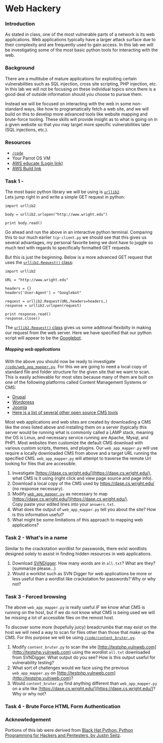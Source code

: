 # Web Hackery

### Introduction
As stated in class, one of the most vulnerable parts of a network is its web
applications.  Web applications typically have a larger attack surface due to
their complexity and are frequently used to gain access.  In this lab we will be
investigating some of the most basic python tools for interacting with the web.

### Background
There are a multitube of mature applications for exploiting certain
vulnerabilities such as SQL injection, cross site scripting, PHP injection, etc.
In this lab we will not be focusing on these individual topics since there is a
good deal of outside information should you choose to pursue them.

Instead we will be focused on interacting with the web in some non-standard
ways, like how to programatically fetch a web site, and we will build on this to develop
more advanced tools like website mapping and brute-force tooling.  These skills
will provide insight as to what is going on in a given website so that you may
target more specific vulnerabilities later (SQL injections, etc.).

### Resources
* [`/code`](../master/code/)
* Your Parrot OS VM
* [AWS educate (Login link)](https://www.awseducate.com/signin/SiteLogin)
* [AWS Build link](https://console.aws.amazon.com/cloudformation/home?region=us-east-1#/stacks/new?stackName=CEG-4900Lab05&templateURL=https:%2F%2Fs3.amazonaws.com%2Fwsu-cecs-cf-templates%2Fceg4900lab5.yml)

### Task 1 -
The most basic python library we will be using is [`urllib2`](https://docs.python.org/2/library/urllib2.html).  
Lets jump right in and write a simple GET request in python:
```
import urllib2

body = urllib2.urlopen("http://www.wright.edu")

print body.read()
```

Go ahead and run the above in an interactive python terminal.  Comparing this to our
much earlier `tcp-client.py` we should see that this gives us several
advantages, my personal favorite being we dont have to juggle so much text with
regards to specifically formatted GET requests.  

But this is just the beginning.  Below is a more advanced GET request that uses
the [`urllib2.Request()` class](https://docs.python.org/2/library/urllib2.html#urllib2.Request):

```
import urllib2

URL = "http://www.wright.edu"

headers = {}
headers['User-Agent'] = "Googlebot"

request = urllib2.Request(URL,headers=headers,)
response = urllib2.urlopen(request)

print response.read()
response.close()
```

The [`urllib2.Request()` class](https://docs.python.org/2/library/urllib2.html#urllib2.Request)
gives us some additonal flexibilty in making our request from the web server.
Here we have specified that our python script will appear to be the
[Googlebot](https://en.wikipedia.org/wiki/Googlebot).

##### Mapping web applications
With the above you should now be ready to investigate [`/code/web_app_mapper.py`](../blob/master/code/web_app_mapper.py).
For this we are going to need a local copy of standard file and folder structure
for the given site that we want to scan.  This is easily achievable for most
sites because many of them are built on one of the following platforms called Content Management
Systems or CMS:
* [Drupal](https://www.drupal.org/download)
* [Wordpress](https://wordpress.org/download/)
* [Joomla](https://downloads.joomla.org/us/)
* [Here is a list of several other open source CMS
  tools](https://itsfoss.com/open-source-cms/)

Most web applications and web sites are created by downloading a CMS like the
ones listed above and installing them on a server (typically this server would
be running what is commonly called a LAMP stack, meaning the OS is Linux, and necessary 
service running are Apache, Mysql, and PHP).  Most websites then customize the
default CMS download with various custom scripts, themes, and plugins.  Our 
`web_app_mapper.py` will use require a locally downloaded CMS from above and a 
target URL running the specified CMS.  `web_app_mapper.py` will attempt to 
traverse the remote Url looking for files that are accessible.

1. Investigate [https://dase.cs.wright.edu/](https://dase.cs.wright.edu/), what
   CMS is it using (right click and view page source and page info).
2. Download a local copy of the CMS used by https://dase.cs.wright.edu/ (no
   response necessary).
3. Modify [`web_app_mapper.py`](../master/code/web_app_mapper.py) as necessary 
   to map [https://dase.cs.wright.edu/](https://dase.cs.wright.edu/).  
   Copy paste your edited lines into your `answers.txt`.
4. What does the output of `web_app_mapper.py` tell you about the site?  How is
   this information useful?
5. What might be some limitations of this approach to mapping web applications?

### Task 2 - What's in a name
Similar to the crackstation wordlist for passwords, there exist wordlists
designed solely to assist in finding hidden resources in web applications.

1. Download [SVNDigger](https://www.netsparker.com/s/research/SVNDigger.zip).
   How many words are in `all.txt`?  What are they? (summarize please...)
2. Would a worklist such as SVN Digger for web applications be more or less 
   useful than a wordlist like crackstation for passwords?  Why or why not?

### Task 3 - Forced browsing
The above `web_app_mapper.py` is really useful *IF* we know what CMS is running
on the host, but if we do not know what CMS is being used we will be missing a
lot of accessible files on the remost host.  

To discover some more (hopefully juicy) breadcrumbs that may exist on the host
we will need a way to scan for files other than those that make up the CMS.  For
this purpose we will be using [`/code/content_bruter.py`](../master/code/content_bruter.py).

1. Modify `content_bruter.py` to scan the site [http://testphp.vulnweb.com](http://testphp.vulnweb.com)
   using the wordlist `all.txt` downloaded from SVNDigger.  What output do you
   see?  How is this output useful for vulnerability testing?
2. What sort of challenges would we face using the previous `web_app_mapper.py` 
   on [http://testphp.vulnweb.com](http://testphp.vulnweb.com)?
3. Would `content_bruter.py` find anything different than `web_app_mapper.py`
   on a site like [https://dase.cs.wright.edu/](https://dase.cs.wright.edu/)?
   Why or why not?


### Task 4 - Brute Force HTML Form Authentication



### Acknowledgement
Portions of this lab were derived from [Black Hat Python: Python Programming for
Hackers and Pentesters, by Justin Seitz](https://nostarch.com/blackhatpython).
